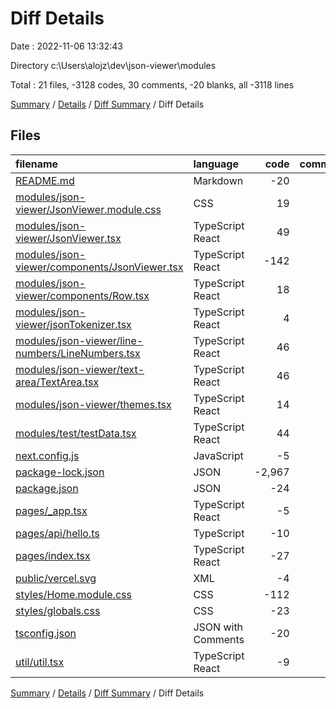 # Diff Details

Date : 2022-11-06 13:32:43

Directory c:\\Users\\alojz\\dev\\json-viewer\\modules

Total : 21 files,  -3128 codes, 30 comments, -20 blanks, all -3118 lines

[Summary](results.md) / [Details](details.md) / [Diff Summary](diff.md) / Diff Details

## Files
| filename | language | code | comment | blank | total |
| :--- | :--- | ---: | ---: | ---: | ---: |
| [README.md](/README.md) | Markdown | -20 | 0 | -15 | -35 |
| [modules/json-viewer/JsonViewer.module.css](/modules/json-viewer/JsonViewer.module.css) | CSS | 19 | 0 | 3 | 22 |
| [modules/json-viewer/JsonViewer.tsx](/modules/json-viewer/JsonViewer.tsx) | TypeScript React | 49 | 27 | 13 | 89 |
| [modules/json-viewer/components/JsonViewer.tsx](/modules/json-viewer/components/JsonViewer.tsx) | TypeScript React | -142 | 0 | -17 | -159 |
| [modules/json-viewer/components/Row.tsx](/modules/json-viewer/components/Row.tsx) | TypeScript React | 18 | 0 | 4 | 22 |
| [modules/json-viewer/jsonTokenizer.tsx](/modules/json-viewer/jsonTokenizer.tsx) | TypeScript React | 4 | 5 | 3 | 12 |
| [modules/json-viewer/line-numbers/LineNumbers.tsx](/modules/json-viewer/line-numbers/LineNumbers.tsx) | TypeScript React | 46 | 0 | 9 | 55 |
| [modules/json-viewer/text-area/TextArea.tsx](/modules/json-viewer/text-area/TextArea.tsx) | TypeScript React | 46 | 0 | 6 | 52 |
| [modules/json-viewer/themes.tsx](/modules/json-viewer/themes.tsx) | TypeScript React | 14 | 0 | 2 | 16 |
| [modules/test/testData.tsx](/modules/test/testData.tsx) | TypeScript React | 44 | 0 | 9 | 53 |
| [next.config.js](/next.config.js) | JavaScript | -5 | -1 | -2 | -8 |
| [package-lock.json](/package-lock.json) | JSON | -2,967 | 0 | -1 | -2,968 |
| [package.json](/package.json) | JSON | -24 | 0 | -1 | -25 |
| [pages/_app.tsx](/pages/_app.tsx) | TypeScript React | -5 | 0 | -2 | -7 |
| [pages/api/hello.ts](/pages/api/hello.ts) | TypeScript | -10 | -1 | -3 | -14 |
| [pages/index.tsx](/pages/index.tsx) | TypeScript React | -27 | 0 | -3 | -30 |
| [public/vercel.svg](/public/vercel.svg) | XML | -4 | 0 | 0 | -4 |
| [styles/Home.module.css](/styles/Home.module.css) | CSS | -112 | 0 | -18 | -130 |
| [styles/globals.css](/styles/globals.css) | CSS | -23 | 0 | -4 | -27 |
| [tsconfig.json](/tsconfig.json) | JSON with Comments | -20 | 0 | -1 | -21 |
| [util/util.tsx](/util/util.tsx) | TypeScript React | -9 | 0 | -2 | -11 |

[Summary](results.md) / [Details](details.md) / [Diff Summary](diff.md) / Diff Details